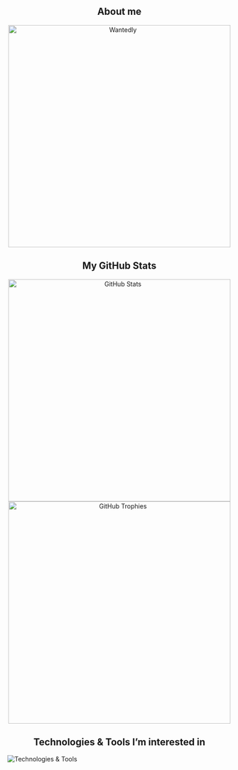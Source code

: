 <h2 align="center">About me</h2>
<p align="center">
    <a href="https://www.wantedly.com/id/miki_taichi" target="_blank"><img src="https://github.com/user-attachments/assets/000918bb-7fa1-4ff3-a776-02312a05723a" alt="Wantedly" width="500"></a>
</p>

<h2 align="center">My GitHub Stats</h2>
<p align="center">
    <img src="https://github-readme-stats-theta-one-89.vercel.app/api?username=taichone&hide=stars,contribs&theme=radical&count_private=true&border_radius=10" alt="GitHub Stats" width="500">
    <img src="https://github-profile-trophy.vercel.app/?username=taichone&column=3&theme=juicyfresh&count_private=true&border_radius=10" alt="GitHub Trophies" width="500">
</p>

<h2 align="center">Technologies & Tools I’m interested in</h2>
<p align="left">
    <img src="https://skillicons.dev/icons?i=swift,apple,supabase,fastapi,python,notion,figma,firebase,github,githubactions,git,c,cpp,arduino,pytorch,java,androidstudio,flutter,dart,kotlin,nextjs,react,ts,js,html,css" alt="Technologies & Tools">
</p>
